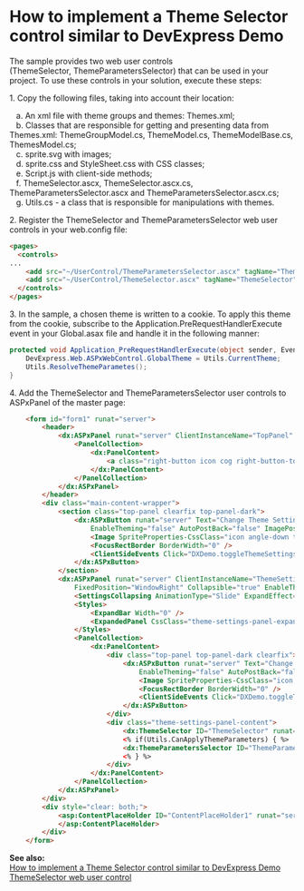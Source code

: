 # How to implement a Theme Selector control similar to DevExpress Demo


<p>The sample provides two web user controls (ThemeSelector, ThemeParametersSelector) that can be used in your project. To use these controls in your solution, execute these steps:</p>
<p>1. Copy the following files, taking into account their location:</p>
<p>   a. An xml file with theme groups and themes: Themes.xml;<br>   b. Classes that are responsible for getting and presenting data from Themes.xml: ThemeGroupModel.cs, ThemeModel.cs, ThemeModelBase.cs, ThemesModel.cs;<br>   c. sprite.svg with images;<br>   d. sprite.css and StyleSheet.css with CSS classes;<br>   e. Script.js with client-side methods;   <br>   f. ThemeSelector.ascx, ThemeSelector.ascx.cs, ThemeParametersSelector.ascx and ThemeParametersSelector.ascx.cs;<br>   g. Utils.cs - a class that is responsible for manipulations with themes.</p>
<p>2. Register the ThemeSelector and ThemeParametersSelector web user controls in your web.config file:</p>


```aspx
<pages>
  <controls>
...
    <add src="~/UserControl/ThemeParametersSelector.ascx" tagName="ThemeParametersSelector" tagPrefix="dx" />
    <add src="~/UserControl/ThemeSelector.ascx" tagName="ThemeSelector" tagPrefix="dx" />
  </controls>
</pages>
```


<p>3. In the sample, a chosen theme is written to a cookie. To apply this theme from the cookie, subscribe to the Application.PreRequestHandlerExecute event in your Global.asax file and handle it in the following manner:</p>


```cs
protected void Application_PreRequestHandlerExecute(object sender, EventArgs e) {
    DevExpress.Web.ASPxWebControl.GlobalTheme = Utils.CurrentTheme;
    Utils.ResolveThemeParametes();
}
```


<p>4. Add the ThemeSelector and ThemeParametersSelector user controls to ASPxPanel of the master page:</p>


```aspx
    <form id="form1" runat="server">
        <header>
            <dx:ASPxPanel runat="server" ClientInstanceName="TopPanel" CssClass="header-panel" FixedPosition="WindowTop" EnableTheming="false">
                <PanelCollection>
                    <dx:PanelContent>
                        <a class="right-button icon cog right-button-toggle-themes-panel" href="javascript:void(0)" onclick="DXDemo.toggleThemeSettingsPanel(); return false;"></a>
                    </dx:PanelContent>
                </PanelCollection>
            </dx:ASPxPanel>
        </header>
        <div class="main-content-wrapper">
            <section class="top-panel clearfix top-panel-dark">
                <dx:ASPxButton runat="server" Text="Change Theme Settings" CssClass="theme-settings-menu-button adaptive"
                    EnableTheming="false" AutoPostBack="false" ImagePosition="Right" UseSubmitBehavior="false">
                    <Image SpriteProperties-CssClass="icon angle-down theme-settings-menu-button-image" />
                    <FocusRectBorder BorderWidth="0" />
                    <ClientSideEvents Click="DXDemo.toggleThemeSettingsPanel" />
                </dx:ASPxButton>
            </section>
            <dx:ASPxPanel runat="server" ClientInstanceName="ThemeSettingsPanel" CssClass="theme-settings-panel"
                FixedPosition="WindowRight" Collapsible="true" EnableTheming="false" ScrollBars="Auto">
                <SettingsCollapsing AnimationType="Slide" ExpandEffect="PopupToLeft" ExpandButton-Visible="false" />
                <Styles>
                    <ExpandBar Width="0" />
                    <ExpandedPanel CssClass="theme-settings-panel-expanded"></ExpandedPanel>
                </Styles>
                <PanelCollection>
                    <dx:PanelContent>
                        <div class="top-panel top-panel-dark clearfix">
                            <dx:ASPxButton runat="server" Text="Change Theme Settings" CssClass="theme-settings-menu-button"
                                EnableTheming="false" AutoPostBack="false" ImagePosition="Right" HorizontalAlign="Left" UseSubmitBehavior="false">
                                <Image SpriteProperties-CssClass="icon angle-down theme-settings-menu-button-image" />
                                <FocusRectBorder BorderWidth="0" />
                                <ClientSideEvents Click="DXDemo.toggleThemeSettingsPanel" />
                            </dx:ASPxButton>
                        </div>
                        <div class="theme-settings-panel-content">
                            <dx:ThemeSelector ID="ThemeSelector" runat="server" />
                            <% if(Utils.CanApplyThemeParameters) { %>
                            <dx:ThemeParametersSelector ID="ThemeParametersSelector" runat="server" />
                            <% } %>
                        </div>
                    </dx:PanelContent>
                </PanelCollection>
            </dx:ASPxPanel>
        </div>
        <div style="clear: both;">
            <asp:ContentPlaceHolder ID="ContentPlaceHolder1" runat="server">
            </asp:ContentPlaceHolder>
        </div>
    </form>

```


<p><strong>See also:</strong><br><a href="https://www.devexpress.com/Support/Center/p/T504407">How to implement a Theme Selector control similar to DevExpress Demo ThemeSelector web user control</a></p>

<br/>


